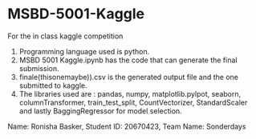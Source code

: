 # MSBD-5001-Kaggle
For the in class kaggle competition


1. Programming language used is python.
2. MSBD 5001 Kaggle.ipynb has the code that can generate the final submission.
3. finale(thisonemaybe)).csv is the generated output file and the one submitted to kaggle.
4. The libraries used are : pandas, numpy, matplotlib.pylpot, seaborn, columnTransformer, train_test_split, CountVectorizer, StandardScaler
    and lastly BaggingRegressor for model selection.




Name: Ronisha Basker,
Student ID: 20670423,
Team Name: Sonderdays
